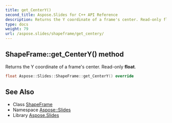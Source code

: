 ```yaml
---
title: get_CenterY()
second_title: Aspose.Slides for C++ API Reference
description: Returns the Y coordinate of a frame's center. Read-only float.
type: docs
weight: 79
url: /aspose.slides/shapeframe/get_centery/
---
```

## ShapeFrame::get_CenterY() method


Returns the Y coordinate of a frame's center. Read-only **float**.

```cpp
float Aspose::Slides::ShapeFrame::get_CenterY() override
```

## See Also

* Class [ShapeFrame](../)
* Namespace [Aspose::Slides](../../)
* Library [Aspose.Slides](../../../)